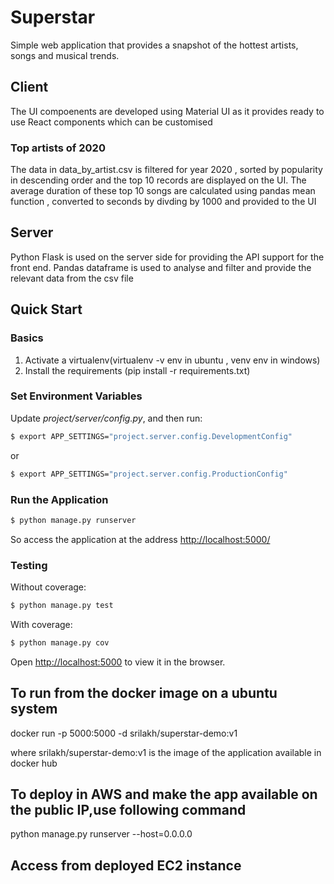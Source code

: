 # Superstar
Simple web application that provides a snapshot of the hottest artists, songs and musical trends.
## Client
The UI compoenents are developed using Material UI as it provides ready to use React components which can be customised
### Top artists of 2020
The data in data_by_artist.csv is filtered for year 2020 , sorted by popularity in descending order and the top 10 records are displayed on the UI.
The average duration of these top 10 songs are calculated using pandas mean function , converted to seconds by divding by 1000 and provided to the UI
## Server
Python Flask is used on the server side for providing the API support for the front end.
Pandas dataframe is used to analyse and filter and provide the relevant data from the csv file
## Quick Start

### Basics

1. Activate a virtualenv(virtualenv -v env in ubuntu , venv env in windows)
1. Install the requirements (pip install -r requirements.txt)

### Set Environment Variables

Update *project/server/config.py*, and then run:

```sh
$ export APP_SETTINGS="project.server.config.DevelopmentConfig"
```

or

```sh
$ export APP_SETTINGS="project.server.config.ProductionConfig"
```

### Run the Application

```sh
$ python manage.py runserver
```

So access the application at the address [http://localhost:5000/](http://localhost:5000/)

### Testing

Without coverage:

```sh
$ python manage.py test
```

With coverage:

```sh
$ python manage.py cov
```
Open [http://localhost:5000](http://localhost:5000) to view it in the browser.

## To run from the docker image on a ubuntu system
docker run -p 5000:5000 -d srilakh/superstar-demo:v1

where srilakh/superstar-demo:v1 is the image of the application available in docker hub

## To deploy in AWS and make the app available on the public IP,use following command
python manage.py runserver --host=0.0.0.0

## Access from deployed EC2 instance 

